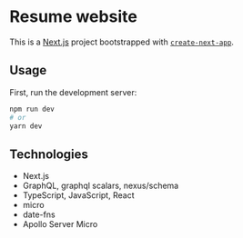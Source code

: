 # Resume website

This is a [Next.js](https://nextjs.org/) project bootstrapped with [`create-next-app`](https://github.com/vercel/next.js/tree/canary/packages/create-next-app).

## Usage

First, run the development server:

```bash
npm run dev
# or
yarn dev
```

## Technologies

- Next.js
- GraphQL, graphql scalars, nexus/schema
- TypeScript, JavaScript, React
- micro
- date-fns
- Apollo Server Micro
